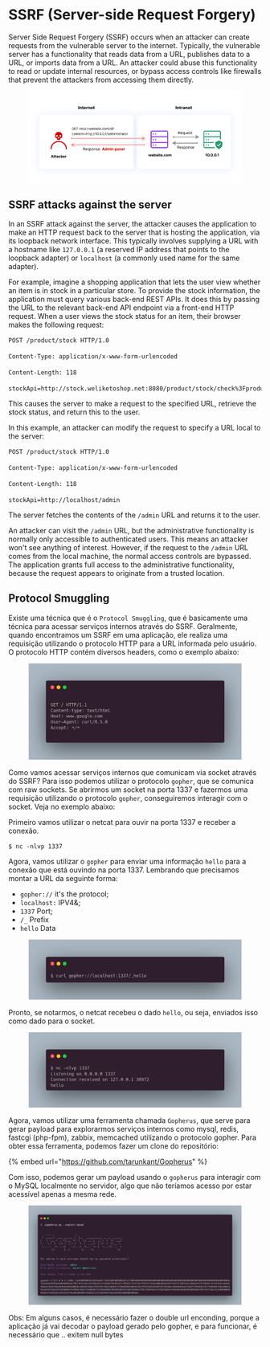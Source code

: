# SSRF (Server-side Request Forgery)

Server Side Request Forgery (SSRF) occurs when an attacker can create requests from the vulnerable server to the internet. Typically, the vulnerable server has a functionality that reads data from a URL, publishes data to a URL, or imports data from a URL. An attacker could abuse this functionality to read or update internal resources, or bypass access controls like firewalls that prevent the attackers from accessing them directly.

<figure><img src="../.gitbook/assets/ssrf-5.png" alt=""><figcaption></figcaption></figure>

## SSRF attacks against the server

In an SSRF attack against the server, the attacker causes the application to make an HTTP request back to the server that is hosting the application, via its loopback network interface. This typically involves supplying a URL with a hostname like `127.0.0.1` (a reserved IP address that points to the loopback adapter) or `localhost` (a commonly used name for the same adapter).

For example, imagine a shopping application that lets the user view whether an item is in stock in a particular store. To provide the stock information, the application must query various back-end REST APIs. It does this by passing the URL to the relevant back-end API endpoint via a front-end HTTP request. When a user views the stock status for an item, their browser makes the following request:

```
POST /product/stock HTTP/1.0 

Content-Type: application/x-www-form-urlencoded 

Content-Length: 118 

stockApi=http://stock.weliketoshop.net:8080/product/stock/check%3FproductId%3D6%26storeId%3D1
```

This causes the server to make a request to the specified URL, retrieve the stock status, and return this to the user.

In this example, an attacker can modify the request to specify a URL local to the server:

```
POST /product/stock HTTP/1.0 

Content-Type: application/x-www-form-urlencoded 

Content-Length: 118 

stockApi=http://localhost/admin
```

The server fetches the contents of the `/admin` URL and returns it to the user.

An attacker can visit the `/admin` URL, but the administrative functionality is normally only accessible to authenticated users. This means an attacker won't see anything of interest. However, if the request to the `/admin` URL comes from the local machine, the normal access controls are bypassed. The application grants full access to the administrative functionality, because the request appears to originate from a trusted location.

## Protocol Smuggling

Existe uma técnica que é o `Protocol Smuggling`, que é basicamente uma técnica para acessar serviços internos através do SSRF. Geralmente, quando encontramos um SSRF em uma aplicação, ele realiza uma requisição utilizando o protocolo HTTP para a URL informada pelo usuário. O protocolo HTTP contém diversos headers, como o exemplo abaixo:

<div data-full-width="false"><figure><img src="../.gitbook/assets/ssrf-1.png" alt="" width="563"><figcaption></figcaption></figure></div>

Como vamos acessar serviços internos que comunicam via socket através do SSRF? Para isso podemos utilizar o protocolo `gopher`, que se comunica com raw sockets. Se abrirmos um socket na porta 1337 e fazermos uma requisição utilizando o protocolo `gopher`, conseguiremos interagir com o socket. Veja no exemplo abaixo:

Primeiro vamos utilizar o netcat para ouvir na porta 1337 e receber a conexão.

```
$ nc -nlvp 1337
```

Agora, vamos utilizar o `gopher` para enviar uma informação `hello` para a conexão que está ouvindo na porta 1337. Lembrando que precisamos montar a URL da seguinte forma:

* `gopher://` it's the protocol;
* `localhost:` IPV4&;
* `1337` Port;
* `/_` Prefix
* `hello` Data

<figure><img src="../.gitbook/assets/ssrf-2.png" alt=""><figcaption></figcaption></figure>

Pronto, se notarmos, o netcat recebeu o dado `hello`, ou seja, enviados isso como dado para o socket.

<figure><img src="../.gitbook/assets/ssrf-3.png" alt=""><figcaption></figcaption></figure>

Agora, vamos utilizar uma ferramenta chamada `Gopherus`, que serve para gerar payload para explorarmos serviços internos como mysql, redis, fastcgi (php-fpm), zabbix, memcached utilizando o protocolo gopher. Para obter essa ferramenta, podemos fazer um clone do repositório:

{% embed url="https://github.com/tarunkant/Gopherus" %}

Com isso, podemos gerar um payload usando o `gopherus` para interagir com o MySQL localmente no servidor, algo que não teríamos acesso por estar acessível apenas a mesma rede.

<figure><img src="../.gitbook/assets/ssrf-4.png" alt=""><figcaption></figcaption></figure>

Obs: Em alguns casos, é necessário fazer o double url enconding, porque a aplicação já vai decodar o payload gerado pelo gopher, e para funcionar, é necessário que .. exitem null bytes